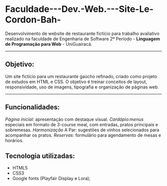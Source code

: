 # Faculdade---Dev.-Web.---Site-Le-Cordon-Bah-
Desenvolvimento de website de restaurante fictício para trabalho avaliativo realizado na faculdade de Engenharia de Software 2º Período - **Linguagem de Programação para Web** - UniGuairacá.

---
## **Objetivo:**


Um site fictício para um restaurante gaúcho refinado, criado como projeto de estudos em HTML e CSS.
O objetivo é treinar conceitos de layout, responsividade, uso de imagens, tipografia e organização de páginas web.

---

## **Funcionalidades**:
*Página inicial:* apresentação com destaque visual.
*Cardápio:menus* especiais em formato de 3-course meal, com entradas, pratos principais e sobremesas.
*Harmonização* A Par: sugestões de vinhos selecionados para acompanhar os pratos.
*Reservas:* formulário para agendamento de mesas e horários.

## Tecnologia utilizadas:

- HTML5
- CSS3
- Google fonts (Playfair Display e Lora);


